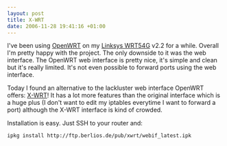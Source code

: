 ```yaml
--- 
layout: post
title: X-WRT
date: 2006-11-28 19:41:16 +01:00
---
```


I've been using [OpenWRT](http://openwrt.org/ "OpenWRT") on my [Linksys WRT54G](http://www.linksys.com/servlet/Satellite?c=L_Product_C2&childpagename=US%2FLayout&cid=1149562300349&pagename=Linksys%2FCommon%2FVisitorWrapper "Linkys WRT54G") v2.2 for a while. Overall I'm pretty happy with the project. The only downside to it was the web interface. The OpenWRT web interface is pretty nice, it's simple and clean but it's really limited. It's not even possible to forward ports using the web interface.

Today I found an alternative to the lackluster web interface OpenWRT offers: [X-WRT](http://xwrt.berlios.de/xwrt.asp/ "X-WRT")! It has a lot more features than the original interface which is a huge plus (I don't want to edit my iptables everytime I want to forward a port) although the X-WRT interface is kind of crowded.

Installation is easy. Just SSH to your router and:

``ipkg install http://ftp.berlios.de/pub/xwrt/webif_latest.ipk``
